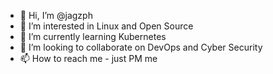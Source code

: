 - 👋 Hi, I’m @jagzph
- 👀 I’m interested in Linux and Open Source
- 🌱 I’m currently learning Kubernetes
- 💞️ I’m looking to collaborate on DevOps and Cyber Security
- 📫 How to reach me - just PM me

<!---
jagzph/jagzph is a ✨ special ✨ repository because its `README.md` (this file) appears on your GitHub profile.
You can click the Preview link to take a look at your changes.
--->
